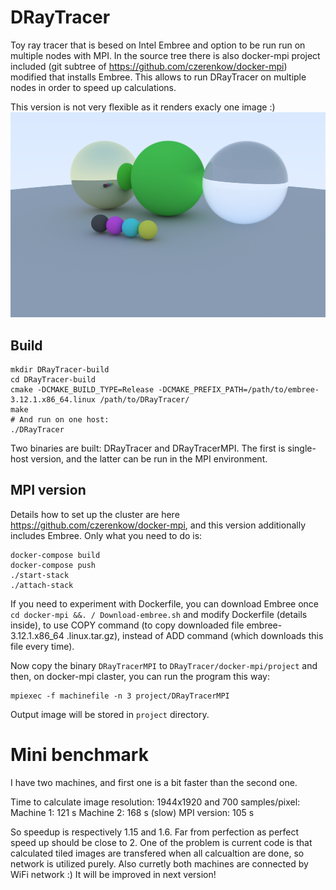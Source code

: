 # DRayTracer
Toy ray tracer that is besed on Intel Embree and option to be run run on multiple nodes with MPI.
In the source tree there is also docker-mpi project included (git subtree of https://github.com/czerenkow/docker-mpi) modified that installs Embree. This allows to run DRayTracer on multiple nodes in order to speed up calculations.

This version is not very flexible as it renders exacly one image :)
![Renderer output](/doc/output.png)


## Build
```
mkdir DRayTracer-build
cd DRayTracer-build
cmake -DCMAKE_BUILD_TYPE=Release -DCMAKE_PREFIX_PATH=/path/to/embree-3.12.1.x86_64.linux /path/to/DRayTracer/
make
# And run on one host:
./DRayTracer
```
Two binaries are built: DRayTracer and DRayTracerMPI. The first is single-host version, and the latter can be run in the MPI environment.

## MPI version
Details how to set up the cluster are here https://github.com/czerenkow/docker-mpi, and this version additionally includes Embree. Only what you need to do is:
```
docker-compose build
docker-compose push
./start-stack
./attach-stack
```
If you need to experiment with Dockerfile, you can download Embree once `cd docker-mpi &&. / Download-embree.sh` and modify Dockerfile (details inside), to use COPY command (to copy downloaded file embree-3.12.1.x86_64 .linux.tar.gz), instead of ADD command (which downloads this file every time).

Now copy the binary `DRayTracerMPI` to `DRayTracer/docker-mpi/project` and then, on docker-mpi claster, you can run the program this way:
```
mpiexec -f machinefile -n 3 project/DRayTracerMPI
```
Output image will be stored in `project` directory.

# Mini benchmark
I have two machines, and first one is a bit faster than the second one.

Time to calculate image resolution: 1944x1920 and 700 samples/pixel:
Machine 1: 121 s
Machine 2: 168 s  (slow)
MPI version: 105 s

So speedup is respectively 1.15 and 1.6. Far from perfection as perfect speed up should be close to 2. One of the problem is current code is that calculated tiled images are transfered when all calcualtion are done, so network is utilized purely. Also curretly both machines are connected by WiFi network :) It will be improved in next version!



